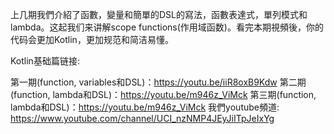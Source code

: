 上几期我們介紹了函數，變量和簡單的DSL的寫法，函數表達式，單列模式和lambda。这起我们来讲解scope functions(作用域函数)。看完本期視頻後，你的代码会更加Kotlin，更加规范和简洁易懂。

Kotlin基础篇链接:

第一期(function, variables和DSL)：https://youtu.be/iiR8oxB9Kdw
第二期(function, lambda和DSL)：https://youtu.be/m946z_ViMck
第三期(function, lambda和DSL)：https://youtu.be/m946z_ViMck
我們youtube頻道: https://www.youtube.com/channel/UCI_nzNMP4JEyJiITpJeIxYg
